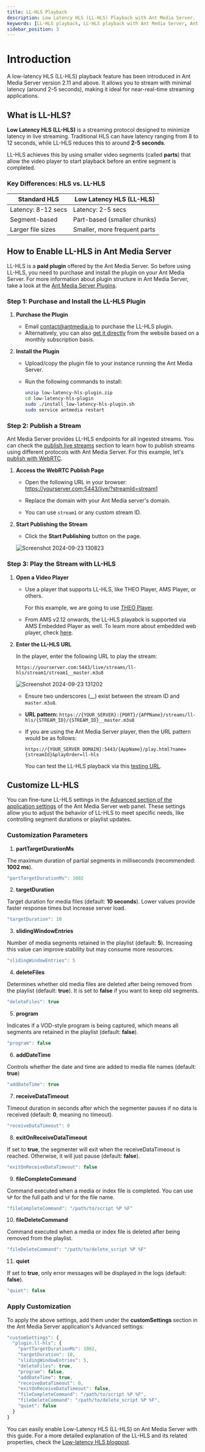```yaml
---
title: LL-HLS Playback
description: Low Latency HLS (LL-HLS) Playback with Ant Media Server.
keywords: [LL-HLS playback, LL-HLS playback with Ant Media Server, Ant Media Server Documentation, Ant Media Server Tutorials]
sidebar_position: 3
---
```


# Introduction

A low-latency HLS (LL-HLS) playback feature has been introduced in Ant Media Server version 2.11 and above. It allows you to stream with minimal latency (around 2–5 seconds), making it ideal for near-real-time streaming applications.

## What is LL-HLS?

**Low Latency HLS (LL-HLS)** is a streaming protocol designed to minimize latency in live streaming. Traditional HLS can have latency ranging from 8 to 12 seconds, while LL-HLS reduces this to around **2-5 seconds**.

LL-HLS achieves this by using smaller video segments (called **parts**) that allow the video player to start playback before an entire segment is completed.

### Key Differences: HLS vs. LL-HLS

| Standard HLS | Low Latency HLS (LL-HLS) |
| ------------ | ------------------------ |
|Latency: 8-12 secs | Latency: 2-5 secs |
| Segment-based | Part-based (smaller chunks) |
| Larger file sizes | Smaller, more frequent parts |


## How to Enable LL-HLS in Ant Media Server

LL-HLS is a **paid plugin** offered by the Ant Media Server. So before using LL-HLS, you need to purchase and install the plugin on your Ant Media Server. For more information about plugin structure in Ant Media Server, take a look at the [Ant Media Server Plugins](https://antmedia.io/plugins-will-make-ant-media-server-more-powerful/).

### Step 1: Purchase and Install the LL-HLS Plugin

1. **Purchase the Plugin** 

   - Email contact@antmedia.io to purchase the LL-HLS plugin.
   - Alternatively, you can also [get it directly](https://antmedia.io/product/low-latency-hls-plugin/) from the website based on a monthly subscription basis.

2. **Install the Plugin**

   - Upload/copy the plugin file to your instance running the Ant Media Server.
   - Run the following commands to install:
   
     ```bash
     unzip low-latency-hls-plugin.zip
     cd low-latency-hls-plugin
     sudo ./install_low-latency-hls-plugin.sh
     sudo service antmedia restart
     ```
### Step 2: Publish a Stream

Ant Media Server provides LL-HLS endpoints for all ingested streams. You can check the [publish live streams](https://antmedia.io/docs/category/publish-live-stream/) section to learn how to publish streams using different protocols with Ant Media Server. For this example, let's [publish with WebRTC](https://antmedia.io/docs/guides/publish-live-stream/webrtc/).

1. **Access the WebRTC Publish Page**

   - Open the following URL in your browser: https://yourserver.com:5443/live/?streamId=stream1

   - Replace the domain with your Ant Media server's domain.

   - You can use `stream1` or any custom stream ID.

2. **Start Publishing the Stream**

   - Click the **Start Publishing** button on the page.

   ![Screenshot 2024-09-23 130823](https://github.com/user-attachments/assets/ce967db5-640a-4ddb-b584-7a7b9eb03883)

### Step 3: Play the Stream with LL-HLS

1. **Open a Video Player**

   - Use a player that supports LL-HLS, like THEO Player, AMS Player, or others.

     For this example, we are going to use [THEO Player](https://www.theoplayer.com/test-your-stream-hls-dash-hesp).

   - From AMS v2.12 onwards, the LL-HLS playabck is supported via AMS Embedded Player as well. To learn more about embedded web player, check [here](https://antmedia.io/docs/guides/playing-live-stream/embedded-web-player/).

2. **Enter the LL-HLS URL**

   In the player, enter the following URL to play the stream:

   ```https://yourserver.com:5443/live/streams/ll-hls/stream1/stream1__master.m3u8```

   ![Screenshot 2024-09-23 131202](https://github.com/user-attachments/assets/63bca3f6-0c71-4ba8-a8f7-5b8d8f56c24f)


   - Ensure two underscores (__) exist between the stream ID and `master.m3u8`.

   - **URL pattern:** ```https://{YOUR_SERVER}:{PORT}/{APPName}/streams/ll-hls/{STREAM_ID}/{STREAM_ID}__master.m3u8```

   - If you are using the Ant Media Server player, then the URL pattern would be as follows:

     `https://{YOUR_SERVER DOMAIN}:5443/{AppName}/play.html?name={streamId}&playOrder=ll-hls`

     You can test the LL-HLS playback via this [testing URL](https://test.antmedia.io:5443/24x7test/play.html?name=live_test&playOrder=ll-hls).


## Customize LL-HLS

You can fine-tune LL-HLS settings in the [Advanced section of the application settings](https://antmedia.io/docs/guides/configuration-and-testing/ams-application-configuration/#management-panel-settings) of the Ant Media Server web panel. These settings allow you to adjust the behavior of LL-HLS to meet specific needs, like controlling segment durations or playlist updates.

### Customization Parameters

1. **partTargetDurationMs**

The maximum duration of partial segments in milliseconds (recommended: **1002 ms**).

```js
"partTargetDurationMs": 1002
```

2. **targetDuration**

Target duration for media files (default: **10 seconds**). Lower values provide faster response times but increase server load.
```js
"targetDuration": 10
```

3. **slidingWindowEntries**

Number of media segments retained in the playlist (default: **5**). Increasing this value can improve stability but may consume more resources.
```js
"slidingWindowEntries": 5
```

4. **deleteFiles**

Determines whether old media files are deleted after being removed from the playlist (default: **true**). It is set to **false** if you want to keep old segments.
```js
"deleteFiles": true
```

5. **program**

Indicates if a VOD-style program is being captured, which means all segments are retained in the playlist (default: **false**).
```js
"program": false
```

6. **addDateTime**

Controls whether the date and time are added to media file names (default: **true**)
```js
"addDateTime": true
```

7. **receiveDataTimeout**

Timeout duration in seconds after which the segmenter pauses if no data is received (default: **0**, meaning no timeout).
```js
"receiveDataTimeout": 0
```

8. **exitOnReceiveDataTimeout**

If set to **true**, the segmenter will exit when the receiveDataTimeout is reached. Otherwise, it will just pause (default: **false**).
```js
"exitOnReceiveDataTimeout": false
```

9. **fileCompleteCommand**

Command executed when a media or index file is completed. You can use `%P` for the full path and `%F` for the file name.
```js
"fileCompleteCommand": "/path/to/script %P %F"
```

10. **fileDeleteCommand**

Command executed when a media or index file is deleted after being removed from the playlist.
```js
"fileDeleteCommand": "/path/to/delete_script %P %F"
```

11. **quiet**

If set to **true**, only error messages will be displayed in the logs (default: **false**).
```js
"quiet": false
```

### Apply Customization

To apply the above settings, add them under the **customSettings** section in the Ant Media Server application's Advanced settings:

```js
"customSettings": {
  "plugin.ll-hls": {
    "partTargetDurationMs": 1002,
    "targetDuration": 10,
    "slidingWindowEntries": 5,
    "deleteFiles": true,
    "program": false,
    "addDateTime": true,
    "receiveDataTimeout": 0,
    "exitOnReceiveDataTimeout": false,
    "fileCompleteCommand": "/path/to/script %P %F",
    "fileDeleteCommand": "/path/to/delete_script %P %F",
    "quiet": false
  }
}
```

You can easily enable Low-Latency HLS (LL-HLS) on Ant Media Server with this guide. For a more detailed explanation of the LL-HLS and its related properties, check the [Low-latency HLS blogpost](https://antmedia.io/low-latency-hls-or-ll-hls/).
